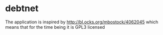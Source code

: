 # debtnet

The application is inspired by http://bl.ocks.org/mbostock/4062045 which means that for the time being it is GPL3 licensed
